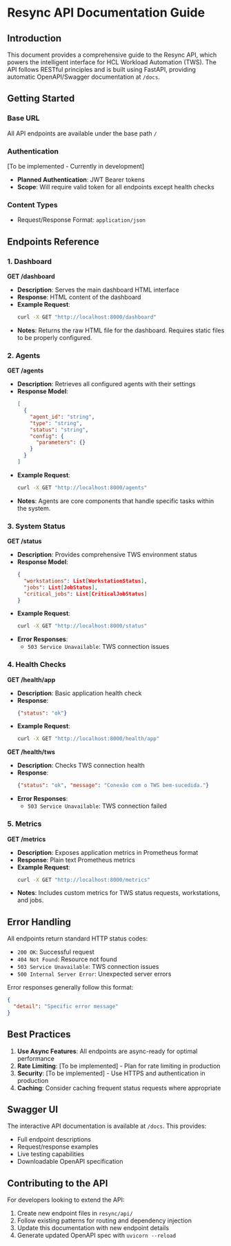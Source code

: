 # Resync API Documentation Guide

## Introduction

This document provides a comprehensive guide to the Resync API, which powers the intelligent interface for HCL Workload Automation (TWS). The API follows RESTful principles and is built using FastAPI, providing automatic OpenAPI/Swagger documentation at `/docs`.

## Getting Started

### Base URL
All API endpoints are available under the base path `/`

### Authentication
[To be implemented - Currently in development]
- **Planned Authentication**: JWT Bearer tokens
- **Scope**: Will require valid token for all endpoints except health checks

### Content Types
- Request/Response Format: `application/json`

## Endpoints Reference

### 1. Dashboard
**GET /dashboard**
- **Description**: Serves the main dashboard HTML interface
- **Response**: HTML content of the dashboard
- **Example Request**:
  ```bash
  curl -X GET "http://localhost:8000/dashboard"
  ```
- **Notes**: Returns the raw HTML file for the dashboard. Requires static files to be properly configured.

### 2. Agents
**GET /agents**
- **Description**: Retrieves all configured agents with their settings
- **Response Model**:
  ```json
  [
    {
      "agent_id": "string",
      "type": "string",
      "status": "string",
      "config": {
        "parameters": {}
      }
    }
  ]
  ```
- **Example Request**:
  ```bash
  curl -X GET "http://localhost:8000/agents"
  ```
- **Notes**: Agents are core components that handle specific tasks within the system.

### 3. System Status
**GET /status**
- **Description**: Provides comprehensive TWS environment status
- **Response Model**:
  ```json
  {
    "workstations": List[WorkstationStatus],
    "jobs": List[JobStatus],
    "critical_jobs": List[CriticalJobStatus]
  }
  ```
- **Example Request**:
  ```bash
  curl -X GET "http://localhost:8000/status"
  ```
- **Error Responses**:
  - `503 Service Unavailable`: TWS connection issues

### 4. Health Checks
**GET /health/app**
- **Description**: Basic application health check
- **Response**:
  ```json
  {"status": "ok"}
  ```
- **Example Request**:
  ```bash
  curl -X GET "http://localhost:8000/health/app"
  ```

**GET /health/tws**
- **Description**: Checks TWS connection health
- **Response**:
  ```json
  {"status": "ok", "message": "Conexão com o TWS bem-sucedida."}
  ```
- **Error Responses**:
  - `503 Service Unavailable`: TWS connection failed

### 5. Metrics
**GET /metrics**
- **Description**: Exposes application metrics in Prometheus format
- **Response**: Plain text Prometheus metrics
- **Example Request**:
  ```bash
  curl -X GET "http://localhost:8000/metrics"
  ```
- **Notes**: Includes custom metrics for TWS status requests, workstations, and jobs.

## Error Handling

All endpoints return standard HTTP status codes:
- `200 OK`: Successful request
- `404 Not Found`: Resource not found
- `503 Service Unavailable`: TWS connection issues
- `500 Internal Server Error`: Unexpected server errors

Error responses generally follow this format:
```json
{
  "detail": "Specific error message"
}
```

## Best Practices

1. **Use Async Features**: All endpoints are async-ready for optimal performance
2. **Rate Limiting**: [To be implemented] - Plan for rate limiting in production
3. **Security**: [To be implemented] - Use HTTPS and authentication in production
4. **Caching**: Consider caching frequent status requests where appropriate

## Swagger UI

The interactive API documentation is available at `/docs`. This provides:
- Full endpoint descriptions
- Request/response examples
- Live testing capabilities
- Downloadable OpenAPI specification

## Contributing to the API

For developers looking to extend the API:
1. Create new endpoint files in `resync/api/`
2. Follow existing patterns for routing and dependency injection
3. Update this documentation with new endpoint details
4. Generate updated OpenAPI spec with `uvicorn --reload`
